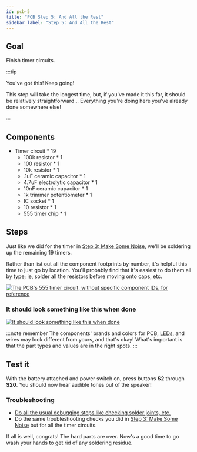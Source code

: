 ```yaml
---
id: pcb-5
title: "PCB Step 5: And All the Rest"
sidebar_label: "Step 5: And All the Rest"
---
```


## Goal

Finish timer circuits.

:::tip

You've got this! Keep going!

This step will take the longest time, but, if you've made it this far, it should be relatively straightforward... Everything you're doing here you've already done somewhere else!

:::

## Components

- Timer circuit \* 19
  - 100k resistor \* 1
  - 100 resistor \* 1
  - 10k resistor \* 1
  - .1uF ceramic capacitor \* 1
  - 4.7uF electrolytic capacitor \* 1
  - 10nF ceramic capacitor \* 1
  - 1k trimmer potentiometer \* 1
  - IC socket \* 1
  - 10 resistor \* 1
  - 555 timer chip \* 1

## Steps

Just like we did for the timer in [Step 3: Make Some Noise](pcb-3#steps), we'll be soldering up the remaining 19 timers.

Rather than list out all the component footprints by number, it's helpful this time to just go by location. You'll probably find that it's easiest to do them all by type; ie, solder all the resistors before moving onto caps, etc.

[![The PCB's 555 timer circuit, without specific component IDs, for reference](/img/timer-circuit-layout.png)](/img/timer-circuit-layout.png)

### It should look something like this when done

[![It should look something like this when done](/img/pcb-5.jpg)](/img/pcb-5.jpg)

:::note remember
The components' brands and colors for PCB, [LEDs](pcb-0#leds), and wires may look different from yours, and that's okay! What's important is that the part types and values are in the right spots.
:::

## Test it

With the battery attached and power switch on, press buttons **S2** through **S20**. You should now hear audible tones out of the speaker!

### Troubleshooting

- [Do all the usual debugging steps like checking solder joints, etc.](debugging)
- Do the same troubleshooting checks you did in [Step 3: Make Some Noise](pcb-3#troubleshooting) but for all the timer circuits.

If all is well, congrats! The hard parts are over. Now's a good time to go wash your hands to get rid of any soldering residue.
